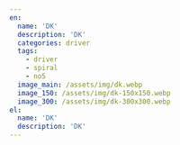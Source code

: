 ```yaml
---
en:
  name: 'DK'
  description: 'DK'
  categories: driver
  tags:
    - driver
    - spiral
    - no5
  image_main: /assets/img/dk.webp
  image_150: /assets/img/dk-150x150.webp
  image_300: /assets/img/dk-300x300.webp
el:
  name: 'DK'
  description: 'DK'
---
```

